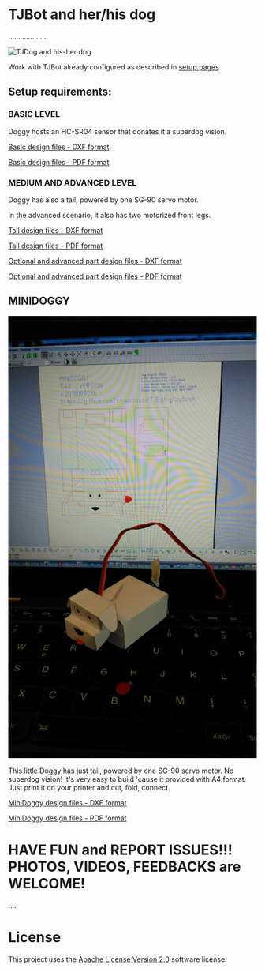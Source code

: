 # TJBot and her/his dog

....................

![TJDog and his-her dog](https://github.com/fmanclossi/TJBot-playbook/blob/master/examples/Doggy/Media/TJBot%20and%20Doggy%20-%20advanced%20version.gif)

Work with TJBot already configured as described in [setup pages](https://github.com/fmanclossi/TJBot-playbook/tree/master/setup).

## Setup requirements:

### BASIC LEVEL

Doggy hosts an HC-SR04 sensor that donates it a superdog vision.

[Basic design files - DXF format](https://github.com/fmanclossi/TJBot-playbook/blob/master/examples/Doggy/Design_files/Doggy_basic.dxf)

[Basic design files - PDF format](https://github.com/fmanclossi/TJBot-playbook/blob/master/examples/Doggy/Design_files/Doggy_basic.pdf)

### MEDIUM AND ADVANCED LEVEL

Doggy has also a tail, powered by one SG-90 servo motor.

In the advanced scenario, it also has two motorized front legs.

[Tail design files - DXF format](https://github.com/fmanclossi/TJBot-playbook/blob/master/examples/Doggy/Design_files/Doggy%20with%20Tail%20part1.dxf)

[Tail design files - PDF format](https://github.com/fmanclossi/TJBot-playbook/blob/master/examples/Doggy/Design_files/Doggy%20with%20Tail%20part1.pdf)

[Optional and advanced part design files - DXF format](https://github.com/fmanclossi/TJBot-playbook/blob/master/examples/Doggy/Design_files/Doggy%20with%20Tail%20part2.dxf)

[Optional and advanced part design files - PDF format](https://github.com/fmanclossi/TJBot-playbook/blob/master/examples/Doggy/Design_files/Doggy%20with%20Tail%20part2.pdf)

## MINIDOGGY

![MiniDoggy](https://github.com/fmanclossi/TJBot-playbook/blob/master/examples/Doggy/Media/MiniDoggy_with_tail_20180903b.jpg)

This little Doggy has just tail, powered by one SG-90 servo motor. No superdog vision!
It's very easy to build 'cause it provided with A4 format. Just print it on your printer and cut, fold, connect.

[MiniDoggy design files - DXF format](https://github.com/fmanclossi/TJBot-playbook/blob/master/examples/Doggy/Design_files/MiniDoggy_with_tail_20180903b.dxf)

[MiniDoggy design files - PDF format](https://github.com/fmanclossi/TJBot-playbook/blob/master/examples/Doggy/Design_files/MiniDoggy_with_tail_20180903b.pdf)

# HAVE FUN and REPORT ISSUES!!! PHOTOS, VIDEOS, FEEDBACKS are WELCOME!

....

# License  
This project uses the [Apache License Version 2.0](../../LICENSE) software license.  
